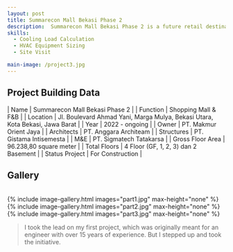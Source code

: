 ```yaml
---
layout: post
title: Summarecon Mall Bekasi Phase 2
description:  Summarecon Mall Bekasi Phase 2 is a future retail destination featuring three floors and two basement levels. With a gross floor area of over 80,000 square meters, the new mall is designed to accommodate a diverse mix of tenants and deliver an enhanced visitor experience. To support its large-scale operations and ensure energy-efficient cooling, the development is equipped with three magnetic bearing chillers, each with a capacity of 1250 RT. This advanced chiller system not only ensures optimal thermal comfort for shoppers and tenants but also contributes to the building’s long-term energy efficiency and operational sustainability. This development marks a major step forward in our continued commitment to shaping vibrant, smart, and climate-conscious urban spaces in Bekasi.
skills: 
  - Cooling Load Calculation
  - HVAC Equipment Sizing
  - Site Visit

main-image: /project3.jpg
---
```


## Project Building Data

| Name | Summarecon Mall Bekasi Phase 2 |
| Function | Shopping Mall & F&B |
| Location | Jl. Boulevard Ahmad Yani, Marga Mulya, Bekasi Utara, Kota Bekasi, Jawa Barat |
| Year | 2022 - ongoing |
| Owner | PT. Makmur Orient Jaya |
| Architects | PT. Anggara Architeam |
| Structures | PT. Gistama Intisemesta |
| M&E | PT. Sigmatech Tatakarsa |
| Gross Floor Area | 96.238,80 square meter |
| Total Floors | 4 Floor (GF, 1, 2, 3) dan 2 Basement |
| Status Project | For Construction |

## Gallery
<br>
{% include image-gallery.html images="part1.jpg" max-height="none" %}
<br>
{% include image-gallery.html images="part2.jpg" max-height="none" %}
<br>
{% include image-gallery.html images="part3.jpg" max-height="none" %}

> I took the lead on my first project, which was originally meant for an engineer with over 15 years of experience. But I stepped up and took the initiative.


